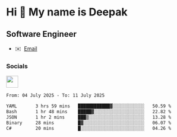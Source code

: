 Hi 👋 My name is Deepak
=======================

Software Engineer
-----------------
* ✉️  [Email](mailto:kumar.neu19@gmail.com)


### Socials

<p align="left"><a href="https://www.linkedin.com/in/deepak94kumar" target="_blank" rel="noreferrer"><img src="https://raw.githubusercontent.com/danielcranney/readme-generator/main/public/icons/socials/linkedin.svg" width="32" height="32" /></a></p>

<!--START_SECTION:waka-->

```txt
From: 04 July 2025 - To: 11 July 2025

YAML       3 hrs 59 mins   ████████████▓░░░░░░░░░░░░   50.59 %
Bash       1 hr 48 mins    █████▓░░░░░░░░░░░░░░░░░░░   22.82 %
JSON       1 hr 2 mins     ███▒░░░░░░░░░░░░░░░░░░░░░   13.28 %
Binary     28 mins         █▓░░░░░░░░░░░░░░░░░░░░░░░   06.07 %
C#         20 mins         █░░░░░░░░░░░░░░░░░░░░░░░░   04.26 %
```

<!--END_SECTION:waka-->
